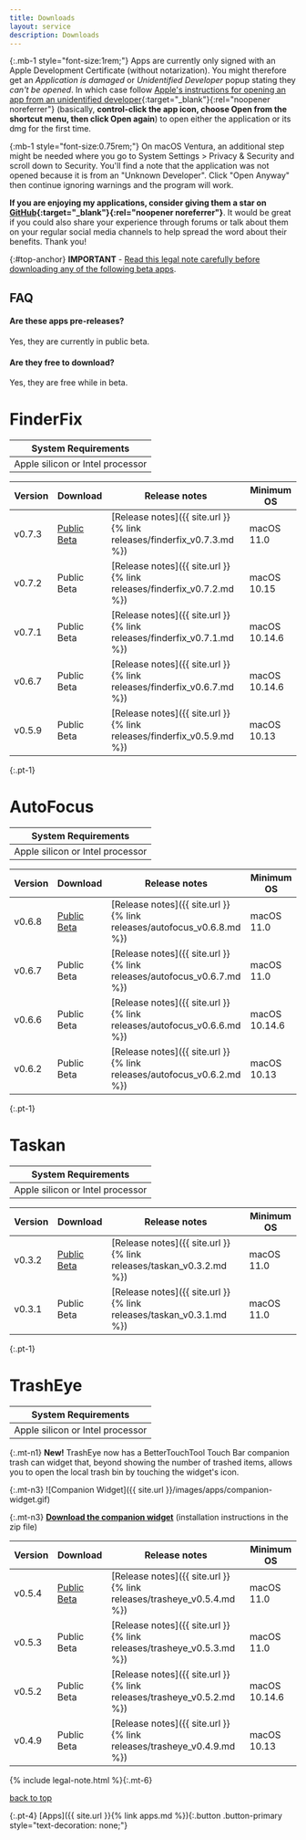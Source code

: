 ```yaml
---
title: Downloads
layout: service
description: Downloads
---
```


{:.mb-1 style="font-size:1rem;"}
Apps are currently only signed with an Apple Development Certificate (without notarization). You might therefore get an *Application is damaged* or *Unidentified Developer* popup stating they *can't be opened*. In which case follow [Apple's instructions for opening an app from an unidentified developer](https://support.apple.com/guide/mac-help/open-a-mac-app-from-an-unidentified-developer-mh40616/mac){:target="_blank"}{:rel="noopener noreferrer"} (basically, **control-click the app icon, choose Open from the shortcut menu, then click Open again**) to open either the application or its dmg for the first time.

{:mb-1 style="font-size:0.75rem;"}
On macOS Ventura, an additional step might be needed where you go to System Settings > Privacy & Security and scroll down to Security. You'll find a note that the application was not opened because it is from an "Unknown Developer". Click "Open Anyway" then continue ignoring warnings and the program will work.

**If you are enjoying my applications, consider giving them a star on [GitHub](https://github.com/synappser){:target="_blank"}{:rel="noopener noreferrer"}**. It would be great if you could also share your experience through forums or talk about them on your regular social media channels to help spread the word about their benefits. Thank you!


{:#top-anchor}
**IMPORTANT** - [Read this legal note carefully before downloading any of the following beta apps](#legal-anchor).

## FAQ

#### Are these apps pre-releases?

Yes, they are currently in public beta.

#### Are they free to download?

Yes, they are free while in beta.

# FinderFix

| System Requirements |
| ------------------- |
| Apple silicon or Intel processor |

| Version | Download | Release notes | Minimum OS|
| ------- | -------- | ------------- | ----------|
| v0.7.3 | [Public Beta](https://github.com/synappser/FinderFix/releases/download/v0.7.3/FinderFix_v0.7.3b.dmg) | [Release notes]({{ site.url }}{% link releases/finderfix_v0.7.3.md %}) | macOS 11.0 |
| v0.7.2 | Public Beta | [Release notes]({{ site.url }}{% link releases/finderfix_v0.7.2.md %}) | macOS 10.15 |
| v0.7.1 | Public Beta | [Release notes]({{ site.url }}{% link releases/finderfix_v0.7.1.md %}) | macOS 10.14.6 |
| v0.6.7 | Public Beta | [Release notes]({{ site.url }}{% link releases/finderfix_v0.6.7.md %}) | macOS 10.14.6 |
| v0.5.9 | Public Beta | [Release notes]({{ site.url }}{% link releases/finderfix_v0.5.9.md %}) | macOS 10.13 |

{:.pt-1}
# AutoFocus

| System Requirements |
| ------------------- |
| Apple silicon or Intel processor |

| Version | Download | Release notes | Minimum OS|
| ------- | -------- | ------------- | ----------|
| v0.6.8 | [Public Beta](https://github.com/synappser/AutoFocus/releases/download/v0.6.8/AutoFocus_v0.6.8b.dmg) | [Release notes]({{ site.url }}{% link releases/autofocus_v0.6.8.md %}) | macOS 11.0 |
| v0.6.7 | Public Beta | [Release notes]({{ site.url }}{% link releases/autofocus_v0.6.7.md %}) | macOS 11.0 |
| v0.6.6 | Public Beta | [Release notes]({{ site.url }}{% link releases/autofocus_v0.6.6.md %}) | macOS 10.14.6 |
| v0.6.2 | Public Beta | [Release notes]({{ site.url }}{% link releases/autofocus_v0.6.2.md %}) | macOS 10.13 |

{:.pt-1}
# Taskan

| System Requirements |
| ------------------- |
| Apple silicon or Intel processor |

| Version | Download | Release notes | Minimum OS|
| ------- | -------- | ------------- | ----------|
| v0.3.2 | [Public Beta](https://github.com/synappser/Taskan/releases/download/v0.3.2/Taskan_v0.3.2b.dmg) | [Release notes]({{ site.url }}{% link releases/taskan_v0.3.2.md %}) | macOS 11.0 |
| v0.3.1 | Public Beta | [Release notes]({{ site.url }}{% link releases/taskan_v0.3.1.md %}) | macOS 11.0 |

{:.pt-1}
# TrashEye

| System Requirements |
| ------------------- |
| Apple silicon or Intel processor |

{:.mt-n1}
**New!** TrashEye now has a BetterTouchTool Touch Bar companion trash can widget that, beyond showing the number of trashed items, allows you to open the local trash bin by touching the widget's icon.

{:.mt-n3}
![Companion Widget]({{ site.url }}/images/apps/companion-widget.gif)

{:.mt-n3}
**[Download the companion widget](https://github.com/synappser/Companion/releases/download/v1.0/Companion_v1.0.zip?raw=true)** (installation instructions in the zip file)

| Version | Download | Release notes | Minimum OS|
| ------- | -------- | ------------- | ----------|
| v0.5.4 | [Public Beta](https://github.com/synappser/TrashEye/releases/download/v0.5.4/TrashEye_v0.5.4b.dmg) | [Release notes]({{ site.url }}{% link releases/trasheye_v0.5.4.md %}) | macOS 11.0  |
| v0.5.3 | Public Beta | [Release notes]({{ site.url }}{% link releases/trasheye_v0.5.3.md %}) | macOS 11.0  |
| v0.5.2 | Public Beta | [Release notes]({{ site.url }}{% link releases/trasheye_v0.5.2.md %}) | macOS 10.14.6 |
| v0.4.9 | Public Beta | [Release notes]({{ site.url }}{% link releases/trasheye_v0.4.9.md %}) | macOS 10.13 |

{% include legal-note.html %}{:.mt-6}

[back to top](#top-anchor)

{:.pt-4}
[Apps]({{ site.url }}{% link apps.md %}){:.button .button-primary style="text-decoration: none;"}
